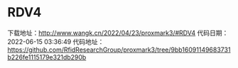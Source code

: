 # RDV4
下载地址：http://www.wangk.cn/2022/04/23/proxmark3/#RDV4
代码日期：2022-06-15 03:36:49
代码地址：https://github.com/RfidResearchGroup/proxmark3/tree/9bb16091149683731b226fe1115179e321db290b
